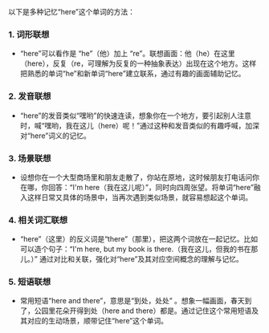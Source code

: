 以下是多种记忆“here”这个单词的方法：

### 1. 词形联想
 - “here”可以看作是 “he”（他）加上 “re”。联想画面：他（he）在这里（here），反复（re，可理解为反复的一种抽象表达）出现在这个地方。这样把熟悉的单词“he”和新单词“here”建立联系，通过有趣的画面辅助记忆。

### 2. 发音联想
 - “here”的发音类似“嘿哟”的快速连读，想象你在一个地方，要引起别人注意时，喊“嘿哟，我在这儿（here）呢！”通过这种和发音类似的有趣呼喊，加深对“here”词义的记忆。

### 3. 场景联想
 - 设想你在一个大型商场里和朋友走散了，你站在原地，这时候朋友打电话问你在哪，你回答：“I'm here（我在这儿呢）”，同时向四周张望。将单词“here”融入这样日常又具体的场景中，当再次遇到类似场景，就容易想起这个单词。

### 4. 相关词汇联想
 - “here”（这里）的反义词是“there”（那里），把这两个词放在一起记忆。比如可以造个句子：“I'm here, but my book is there.（我在这儿，但我的书在那儿。）” 通过对比和关联，强化对“here”及其对应空间概念的理解与记忆。

### 5. 短语联想
 - 常用短语“here and there”，意思是“到处，处处” 。想象一幅画面，春天到了，公园里花朵开得到处（here and there）都是。通过记住这个常用短语及其对应的生动场景，顺带记住“here”这个单词。 